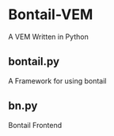 # Bontail-VEM
A VEM Written in Python
## bontail.py
A Framework for using bontail
## bn.py
Bontail Frontend